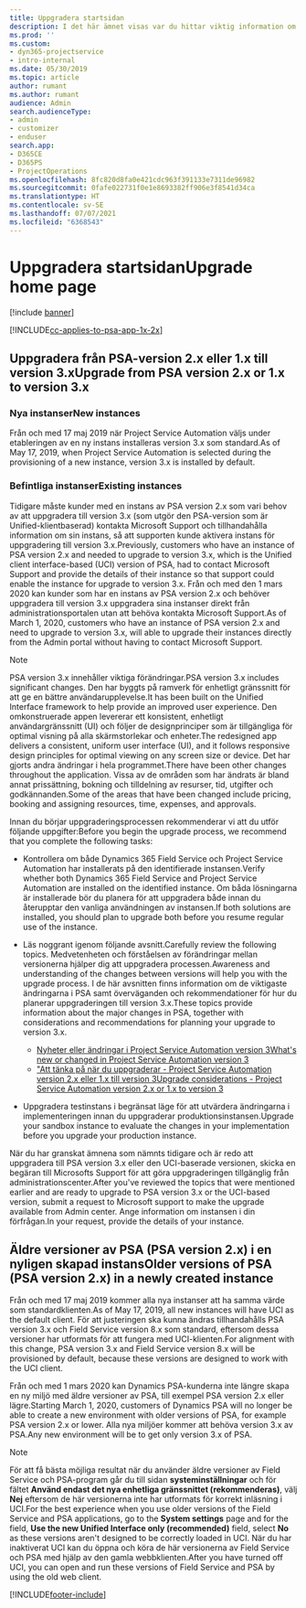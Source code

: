```yaml
---
title: Uppgradera startsidan
description: I det här ämnet visas var du hittar viktig information om de nya och ändrade funktioner i Dynamics 365 Project Service Automation och hur du uppgraderar till den senaste versionen.
ms.prod: ''
ms.custom:
- dyn365-projectservice
- intro-internal
ms.date: 05/30/2019
ms.topic: article
author: rumant
ms.author: rumant
audience: Admin
search.audienceType:
- admin
- customizer
- enduser
search.app:
- D365CE
- D365PS
- ProjectOperations
ms.openlocfilehash: 8fc820d8fa0e421cdc963f391133e7311de96982
ms.sourcegitcommit: 0fafe022731f0e1e8693382ff906e3f8541d34ca
ms.translationtype: HT
ms.contentlocale: sv-SE
ms.lasthandoff: 07/07/2021
ms.locfileid: "6368543"
---
```

# <a name="upgrade-home-page"></a><span data-ttu-id="174b9-103">Uppgradera startsidan</span><span class="sxs-lookup"><span data-stu-id="174b9-103">Upgrade home page</span></span>

[!include [banner](../includes/psa-now-project-operations.md)]

[!INCLUDE[cc-applies-to-psa-app-1x-2x](../includes/cc-applies-to-psa-app-1x-2x.md)]

## <a name="upgrade-from-psa-version-2x-or-1x-to-version-3x"></a><span data-ttu-id="174b9-104">Uppgradera från PSA-version 2.x eller 1.x till version 3.x</span><span class="sxs-lookup"><span data-stu-id="174b9-104">Upgrade from PSA version 2.x or 1.x to version 3.x</span></span>

### <a name="new-instances"></a><span data-ttu-id="174b9-105">Nya instanser</span><span class="sxs-lookup"><span data-stu-id="174b9-105">New instances</span></span>

<span data-ttu-id="174b9-106">Från och med 17 maj 2019 när Project Service Automation väljs under etableringen av en ny instans installeras version 3.x som standard.</span><span class="sxs-lookup"><span data-stu-id="174b9-106">As of May 17, 2019, when Project Service Automation is selected during the provisioning of a new instance, version 3.x is installed by default.</span></span>

### <a name="existing-instances"></a><span data-ttu-id="174b9-107">Befintliga instanser</span><span class="sxs-lookup"><span data-stu-id="174b9-107">Existing instances</span></span>

<span data-ttu-id="174b9-108">Tidigare måste kunder med en instans av PSA version 2.x som vari behov av att uppgradera till version 3.x (som utgör den PSA-version som är Unified-klientbaserad) kontakta Microsoft Support och tillhandahålla information om sin instans, så att supporten kunde aktivera instans för uppgradering till version 3.x.</span><span class="sxs-lookup"><span data-stu-id="174b9-108">Previously, customers who have an instance of PSA version 2.x and needed to upgrade to version 3.x, which is the Unified client interface-based (UCI) version of PSA, had to contact Microsoft Support and provide the details of their instance so that support could enable the instance for upgrade to version 3.x.</span></span> <span data-ttu-id="174b9-109">Från och med den 1 mars 2020 kan kunder som har en instans av PSA version 2.x och behöver uppgradera till version 3.x uppgradera sina instanser direkt från administrationsportalen utan att behöva kontakta Microsoft Support.</span><span class="sxs-lookup"><span data-stu-id="174b9-109">As of March 1, 2020, customers who have an instance of PSA version 2.x and need to upgrade to version 3.x, will able to upgrade their instances directly from the Admin portal without having to contact Microsoft Support.</span></span>  

> [!NOTE]
> <span data-ttu-id="174b9-110">PSA version 3.x innehåller viktiga förändringar.</span><span class="sxs-lookup"><span data-stu-id="174b9-110">PSA version 3.x includes significant changes.</span></span> <span data-ttu-id="174b9-111">Den har byggts på ramverk för enhetligt gränssnitt för att ge en bättre användarupplevelse.</span><span class="sxs-lookup"><span data-stu-id="174b9-111">It has been built on the Unified Interface framework to help provide an improved user experience.</span></span> <span data-ttu-id="174b9-112">Den omkonstruerade appen levererar ett konsistent, enhetligt användargränssnitt (UI) och följer de designprinciper som är tillgängliga för optimal visning på alla skärmstorlekar och enheter.</span><span class="sxs-lookup"><span data-stu-id="174b9-112">The redesigned app delivers a consistent, uniform user interface (UI), and it follows responsive design principles for optimal viewing on any screen size or device.</span></span> <span data-ttu-id="174b9-113">Det har gjorts andra ändringar i hela programmet.</span><span class="sxs-lookup"><span data-stu-id="174b9-113">There have been other changes throughout the application.</span></span> <span data-ttu-id="174b9-114">Vissa av de områden som har ändrats är bland annat prissättning, bokning och tilldelning av resurser, tid, utgifter och godkännanden.</span><span class="sxs-lookup"><span data-stu-id="174b9-114">Some of the areas that have been changed include pricing, booking and assigning resources, time, expenses, and approvals.</span></span>

<span data-ttu-id="174b9-115">Innan du börjar uppgraderingsprocessen rekommenderar vi att du utför följande uppgifter:</span><span class="sxs-lookup"><span data-stu-id="174b9-115">Before you begin the upgrade process, we recommend that you complete the following tasks:</span></span>

- <span data-ttu-id="174b9-116">Kontrollera om både Dynamics 365 Field Service och Project Service Automation har installerats på den identifierade instansen.</span><span class="sxs-lookup"><span data-stu-id="174b9-116">Verify whether both Dynamics 365 Field Service and Project Service Automation are installed on the identified instance.</span></span> <span data-ttu-id="174b9-117">Om båda lösningarna är installerade bör du planera för att uppgradera både innan du återupptar den vanliga användningen av instansen.</span><span class="sxs-lookup"><span data-stu-id="174b9-117">If both solutions are installed, you should plan to upgrade both before you resume regular use of the instance.</span></span>
- <span data-ttu-id="174b9-118">Läs noggrant igenom följande avsnitt.</span><span class="sxs-lookup"><span data-stu-id="174b9-118">Carefully review the following topics.</span></span> <span data-ttu-id="174b9-119">Medvetenheten och förståelsen av förändringar mellan versionerna hjälper dig att uppgradera processen.</span><span class="sxs-lookup"><span data-stu-id="174b9-119">Awareness and understanding of the changes between versions will help you with the upgrade process.</span></span> <span data-ttu-id="174b9-120">I de här avsnitten finns information om de viktigaste ändringarna i PSA samt överväganden och rekommendationer för hur du planerar uppgraderingen till version 3.x.</span><span class="sxs-lookup"><span data-stu-id="174b9-120">These topics provide information about the major changes in PSA, together with considerations and recommendations for planning your upgrade to version 3.x.</span></span>

    - [<span data-ttu-id="174b9-121">Nyheter eller ändringar i Project Service Automation version 3</span><span class="sxs-lookup"><span data-stu-id="174b9-121">What's new or changed in Project Service Automation version 3</span></span>](whats-new-changed-v3.md)
    - [<span data-ttu-id="174b9-122">"Att tänka på när du uppgraderar - Project Service Automation version 2.x eller 1.x till version 3</span><span class="sxs-lookup"><span data-stu-id="174b9-122">Upgrade considerations - Project Service Automation version 2.x or 1.x to version 3</span></span>](upgrade-v3.md)

- <span data-ttu-id="174b9-123">Uppgradera testinstans i begränsat läge för att utvärdera ändringarna i implementeringen innan du uppgraderar produktionsinstansen.</span><span class="sxs-lookup"><span data-stu-id="174b9-123">Upgrade your sandbox instance to evaluate the changes in your implementation before you upgrade your production instance.</span></span>

<span data-ttu-id="174b9-124">När du har granskat ämnena som nämnts tidigare och är redo att uppgradera till PSA version 3.x eller den UCI-baserade versionen, skicka en begäran till Microsofts Support för att göra uppgraderingen tillgänglig från administrationscenter.</span><span class="sxs-lookup"><span data-stu-id="174b9-124">After you've reviewed the topics that were mentioned earlier and are ready to upgrade to PSA version 3.x or the UCI-based version, submit a request to Microsoft support to make the upgrade available from Admin center.</span></span> <span data-ttu-id="174b9-125">Ange information om instansen i din förfrågan.</span><span class="sxs-lookup"><span data-stu-id="174b9-125">In your request, provide the details of your instance.</span></span>

## <a name="older-versions-of-psa-psa-version-2x-in-a-newly-created-instance"></a><span data-ttu-id="174b9-126">Äldre versioner av PSA (PSA version 2.x) i en nyligen skapad instans</span><span class="sxs-lookup"><span data-stu-id="174b9-126">Older versions of PSA (PSA version 2.x) in a newly created instance</span></span>

<span data-ttu-id="174b9-127">Från och med 17 maj 2019 kommer alla nya instanser att ha samma värde som standardklienten.</span><span class="sxs-lookup"><span data-stu-id="174b9-127">As of May 17, 2019, all new instances will have UCI as the default client.</span></span> <span data-ttu-id="174b9-128">För att justeringen ska kunna ändras tillhandahålls PSA version 3.x och Field Service version 8.x som standard, eftersom dessa versioner har utformats för att fungera med UCI-klienten.</span><span class="sxs-lookup"><span data-stu-id="174b9-128">For alignment with this change, PSA version 3.x and Field Service version 8.x will be provisioned by default, because these versions are designed to work with the UCI client.</span></span>

<span data-ttu-id="174b9-129">Från och med 1 mars 2020 kan Dynamics PSA-kunderna inte längre skapa en ny miljö med äldre versioner av PSA, till exempel PSA version 2.x eller lägre.</span><span class="sxs-lookup"><span data-stu-id="174b9-129">Starting March 1, 2020, customers of Dynamics PSA will no longer be able to create a new environment with older versions of PSA, for example PSA version 2.x or lower.</span></span> <span data-ttu-id="174b9-130">Alla nya miljöer kommer att behöva version 3.x av PSA.</span><span class="sxs-lookup"><span data-stu-id="174b9-130">Any new environment will be to get only version 3.x of PSA.</span></span>

> [!NOTE]
> <span data-ttu-id="174b9-131">För att få bästa möjliga resultat när du använder äldre versioner av Field Service och PSA-program går du till sidan **systeminställningar** och för fältet **Använd endast det nya enhetliga gränssnittet (rekommenderas)**, välj **Nej** eftersom de här versionerna inte har utformats för korrekt inläsning i UCI.</span><span class="sxs-lookup"><span data-stu-id="174b9-131">For the best experience when you use older versions of the Field Service and PSA applications, go to the **System settings** page and for the field, **Use the new Unified Interface only (recommended)** field, select **No** as these versions aren't designed to be correctly loaded in UCI.</span></span> <span data-ttu-id="174b9-132">När du har inaktiverat UCI kan du öppna och köra de här versionerna av Field Service och PSA med hjälp av den gamla webbklienten.</span><span class="sxs-lookup"><span data-stu-id="174b9-132">After you have turned off UCI, you can open and run these versions of Field Service and PSA by using the old web client.</span></span> 


[!INCLUDE[footer-include](../includes/footer-banner.md)]